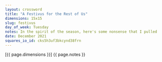 ```yaml
---
layout: crossword
title: "A Festivus for the Rest of Us"
dimensions: 15x15
slug: festivus
day_of_week: Tuesday
notes: In the spirit of the season, here's some nonsense that I pulled out of my ass. Enjoy! (Thanks to <a href="https://www.chrispiuma.com/crosswords" target="_blank">Chris Piuma</a> for beta-testing.)
date: December 2021
squares_io_id: cks5h3uf3bkcynd38frn
---
```

[{{ page.dimensions }}] {{ page.notes }}